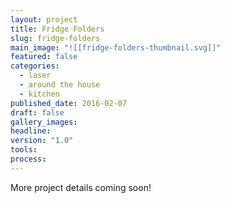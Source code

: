 ```yaml
---
layout: project
title: Fridge Folders
slug: fridge-folders
main_image: "![[fridge-folders-thumbnail.svg]]"
featured: false
categories:
  - laser
  - around the house
  - kitchen
published_date: 2016-02-07
draft: false
gallery_images: 
headline: 
version: "1.0"
tools:
process:
---
```


More project details coming soon!